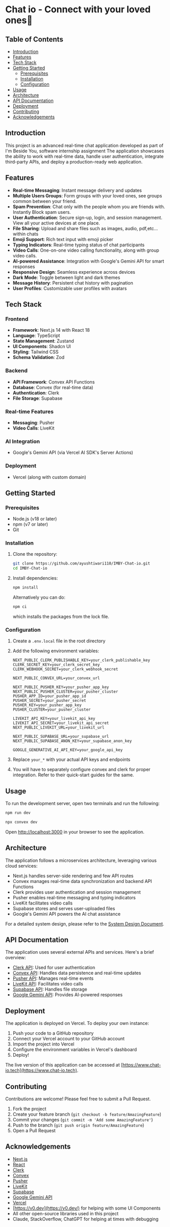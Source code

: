 # Chat io - Connect with your loved ones💬

## Table of Contents
- [Introduction](#introduction)
- [Features](#features)
- [Tech Stack](#tech-stack)
- [Getting Started](#getting-started)
  - [Prerequisites](#prerequisites)
  - [Installation](#installation)
  - [Configuration](#configuration)
- [Usage](#usage)
- [Architecture](#architecture)
- [API Documentation](#api-documentation)
- [Deployment](#deployment)
- [Contributing](#contributing)
- [Acknowledgements](#acknowledgements)

## Introduction

This project is an advanced real-time chat application developed as part of I'm Beside You, software internship assignment
The application showcases the ability to work with real-time data, handle user authentication, integrate third-party APIs, and deploy a production-ready web application.

## Features

- **Real-time Messaging**: Instant message delivery and updates
- **Multiple Users Groups**: Form groups with your loved ones, see groups common between your friend. 
- **Spam Prevention**: Chat only with the people whom you are friends with. Instantly Block spam users. 
- **User Authentication**: Secure sign-up, login, and session management. View all your active devices at one place.
- **File Sharing**: Upload and share files such as images, audio, pdf,etc... within chats
- **Emoji Support**: Rich text input with emoji picker
- **Typing Indicators**: Real-time typing status of chat participants
- **Video Calls**: One-on-one video calling functionality, along with group video calls.
- **AI-powered Assistance**: Integration with Google's Gemini API for smart responses
- **Responsive Design**: Seamless experience across devices
- **Dark Mode**: Toggle between light and dark themes
- **Message History**: Persistent chat history with pagination
- **User Profiles**: Customizable user profiles with avatars

## Tech Stack

### Frontend
- **Framework**: Next.js 14 with React 18
- **Language**: TypeScript
- **State Management**: Zustand
- **UI Components**: Shadcn UI
- **Styling**: Tailwind CSS
- **Schema Validation**: Zod

### Backend
- **API Framework**: Convex API Functions
- **Database**: Convex (for real-time data)
- **Authentication**: Clerk
- **File Storage**: Supabase

### Real-time Features
- **Messaging**: Pusher
- **Video Calls**: LiveKit

### AI Integration
- Google's Gemini API (via Vercel AI SDK's Server Actions)

### Deployment
- Vercel (along with custom domain)

## Getting Started

### Prerequisites

- Node.js (v18 or later)
- npm (v7 or later)
- Git

### Installation

1. Clone the repository:
   ```bash
   git clone https://github.com/ayushtiwari110/IMBY-Chat-io.git
   cd IMBY-Chat-io
   ```

2. Install dependencies:
   ```bash
   npm install
   ```
   Alternatively you can do:
   ```bash
   npm ci
   ```
   which installs the packages from the lock file.

### Configuration

1. Create a `.env.local` file in the root directory
2. Add the following environment variables:
   ```
   NEXT_PUBLIC_CLERK_PUBLISHABLE_KEY=your_clerk_publishable_key
   CLERK_SECRET_KEY=your_clerk_secret_key
   CLERK_WEBHOOK_SECRET=your_clerk_webhook_secret

   NEXT_PUBLIC_CONVEX_URL=your_convex_url

   NEXT_PUBLIC_PUSHER_KEY=your_pusher_app_key
   NEXT_PUBLIC_PUSHER_CLUSTER=your_pusher_cluster
   PUSHER_APP_ID=your_pusher_app_id
   PUSHER_SECRET=your_pusher_secret
   PUSHER_KEY=your_pusher_app_key
   PUSHER_CLUSTER=your_pusher_cluster

   LIVEKIT_API_KEY=your_livekit_api_key
   LIVEKIT_API_SECRET=your_livekit_api_secret
   NEXT_PUBLIC_LIVEKIT_URL=your_livekit_url

   NEXT_PUBLIC_SUPABASE_URL=your_supabase_url
   NEXT_PUBLIC_SUPABASE_ANON_KEY=your_supabase_anon_key

   GOOGLE_GENERATIVE_AI_API_KEY=your_google_api_key
   ```

3. Replace `your_*` with your actual API keys and endpoints
4. You will have to separately configure convex and clerk for proper integration. Refer to their quick-start guides for the same.

## Usage

To run the development server, open two terminals and run the following:

```bash
npm run dev
```
```bash
npx convex dev
```

Open [http://localhost:3000](http://localhost:3000) in your browser to see the application.

## Architecture

The application follows a microservices architecture, leveraging various cloud services:

- Next.js handles server-side rendering and few API routes
- Convex manages real-time data synchronization and backend API Functions
- Clerk provides user authentication and session management
- Pusher enables real-time messaging and typing indicators
- LiveKit facilitates video calls
- Supabase stores and serves user-uploaded files
- Google's Gemini API powers the AI chat assistance

For a detailed system design, please refer to the [System Design Document](./SYSTEM_DESIGN.md).

## API Documentation

The application uses several external APIs and services. Here's a brief overview:

- [Clerk API](https://clerk.com/docs): Used for user authentication
- [Convex API](https://docs.convex.dev/): Handles data persistence and real-time updates
- [Pusher API](https://pusher.com/docs): Manages real-time events
- [LiveKit API](https://docs.livekit.io/): Facilitates video calls
- [Supabase API](https://supabase.com/docs): Handles file storage
- [Google Gemini API](https://ai.google.dev/docs): Provides AI-powered responses

## Deployment

The application is deployed on Vercel. To deploy your own instance:

1. Push your code to a GitHub repository
2. Connect your Vercel account to your GitHub account
3. Import the project into Vercel
4. Configure the environment variables in Vercel's dashboard
5. Deploy!

The live version of this application can be accessed at [https://www.chat-io.tech](https://www.chat-io.tech).

## Contributing

Contributions are welcome! Please feel free to submit a Pull Request.

1. Fork the project
2. Create your feature branch (`git checkout -b feature/AmazingFeature`)
3. Commit your changes (`git commit -m 'Add some AmazingFeature'`)
4. Push to the branch (`git push origin feature/AmazingFeature`)
5. Open a Pull Request

## Acknowledgements

- [Next.js](https://nextjs.org/)
- [React](https://reactjs.org/)
- [Clerk](https://clerk.com/)
- [Convex](https://www.convex.dev/)
- [Pusher](https://pusher.com/)
- [LiveKit](https://livekit.io/)
- [Supabase](https://supabase.com/)
- [Google Gemini API](https://ai.google.dev/)
- [Vercel](https://vercel.com/)
- [https://v0.dev](https://v0.dev/) for helping with some UI Components
- All other open-source libraries used in this project
- Claude, StackOverflow, ChatGPT for helping at times with debugging
